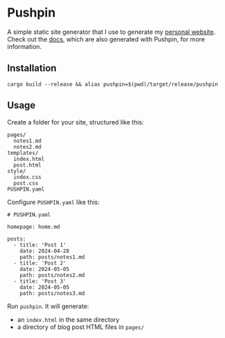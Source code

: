 # Pushpin

A simple static site generator that I use to generate my [personal website](https://www.polarbeardomestication.net/). Check out the [docs](https://polarbeardomestication.net/pushpin/), which are also generated with Pushpin, for more information.

## Installation

```
cargo build --release && alias pushpin=$(pwd)/target/release/pushpin
```

## Usage

Create a folder for your site, structured like this:

```
pages/
  notes1.md
  notes2.md
templates/
  index.html
  post.html
style/
  index.css
  post.css
PUSHPIN.yaml
```

Configure `PUSHPIN.yaml` like this:

```
# PUSHPIN.yaml

homepage: home.md

posts:
  - title: 'Post 1'
    date: 2024-04-28
    path: posts/notes1.md
  - title: 'Post 2'
    date: 2024-05-05
    path: posts/notes2.md
  - title: 'Post 3'
    date: 2024-05-05
    path: posts/notes3.md
```

Run `pushpin`. It will generate:

- an `index.html` in the same directory
- a directory of blog post HTML files in `pages/`
